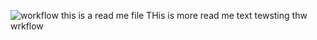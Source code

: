![workflow](https://github.com/<FergusR1>/<group10sem>/actions/workflows/main.yml/badge.svg)
this is a read me file
THis is more read me text
tewsting thw wrkflow
